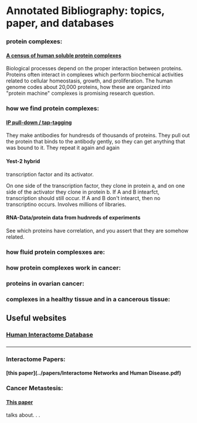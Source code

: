 
# Annotated Bibliography: topics, paper, and databases

### protein complexes:
#### [A census of human soluble protein complexes](https://www.sciencedirect.com/science/article/pii/S0092867412010069?via%3Dihub)
Biological processes depend on the proper interaction between proteins. Proteins often interact in complexes which perform biochemical activities related to cellular homeostasis, growth, and proliferation. The human genome codes about 20,000 proteins, how these are organized into "protein machine" complexes is promising research question.

### how we find protein complexes:

#### [IP pull-down / tap-tagging](https://en.wikipedia.org/wiki/Immunoprecipitation#Individual_protein_immunoprecipitation_(IP))

They make antibodies for hundresds of thousands of proteins. They pull out the protein that binds to the antibody gently, so they can get anything that was bound to it. They repeat it again and again

#### Yest-2 hybrid

transcription factor and its activator.

On one side of the transcription factor, they clone in protein a, and on one side of the activator they clone in protein b. If A and B intearfct, transcription should still occur. If A and B don't intearct, then no transcriptino occurs. Involves millions of libraries.

#### RNA-Data/protein data from hudnreds of experiments

See which proteins have correlation, and you assert that they are somehow related.

#### 

### how fluid protein complesxes are:

### how protein complexes work in cancer:

### proteins in ovarian cancer:

### complexes in a healthy tissue and in a cancerous tissue:


## Useful websites

### [Human Interactome Database](http://interactome.dfci.harvard.edu/H_sapiens/)

### 



---------------------


### Interactome Papers:

#### [this paper](../papers/Interactome Networks and Human Disease.pdf)


### Cancer Metastesis:

#### [This paper](../papers/cancer_metastesis.pdf) 
talks about. . . 
